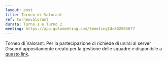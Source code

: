 ```yaml
---
layout: post
title: Torneo di Valorant
ref: torneovalorant
durata: Turno 1 e Turno 2
meeting: https://app.gotomeeting.com/?meetingId=892505077
---
```


Torneo di Valorant. Per la partecipazione di richiede di unirsi al server Discord appositamente creato per la gestione delle squadre e disponibile a <a href="https://discord.gg/vcG7CVnK">questo link</a>.